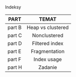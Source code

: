 Indeksy

|PART | TEMAT |
| ------------- |:-------------:|
part B | Heap vs clustered| 
part C | Nonclustered| 
part D |Filtered index|
part E |Fragmentation|
part F |Index usage|
part H |Zadanie|
